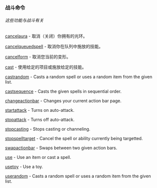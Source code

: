 ### 战斗命令

###### 这些功能与战斗有关

[cancelaura](https://wow.gamepedia.com/MACRO_cancelaura) - 取消（关闭）你拥有的光环。

[cancelqueuedspell](https://wow.gamepedia.com/MACRO_cancelqueuedspell) - 取消你在队列中施放的技能。

[cancelform](https://wow.gamepedia.com/MACRO_cancelform) - 取消您当前的变形。

[cast](https://wow.gamepedia.com/MACRO_cast) - 使用给定的项目或施放给定的技能。

[castrandom](https://wow.gamepedia.com/MACRO_castrandom) - Casts a random spell or uses a random item from the given list.

[castsequence](https://wow.gamepedia.com/MACRO_castsequence) - Casts the given spells in sequential order.

[changeactionbar](https://wow.gamepedia.com/MACRO_changeactionbar) - Changes your current action bar page.

[startattack](https://wow.gamepedia.com/MACRO_startattack) - Turns on auto-attack.

[stopattack](https://wow.gamepedia.com/MACRO_stopattack) - Turns off auto-attack.

[stopcasting](https://wow.gamepedia.com/MACRO_stopcasting) - Stops casting or channeling.

[stopspelltarget](https://wow.gamepedia.com/MACRO_stopspelltarget) - Cancel the spell or ability currently being targetted.

[swapactionbar](https://wow.gamepedia.com/MACRO_swapactionbar) - Swaps between two given action bars.

[use](https://wow.gamepedia.com/MACRO_use) - Use an item or cast a spell.

[usetoy](https://wow.gamepedia.com/MACRO_usetoy) - Use a toy.

[userandom](https://wow.gamepedia.com/MACRO_userandom) - Casts a random spell or uses a random item from the given list.




